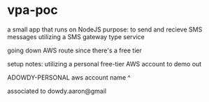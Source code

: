 # vpa-poc

a small app that runs on NodeJS
purpose: to send and recieve SMS messages utilizing a SMS gateway type service


going down AWS route since there's a free tier

setup notes:
utilizing a personal free-tier AWS account to demo out

ADOWDY-PERSONAL
aws account name ^

associated to dowdy.aaron@gmail


